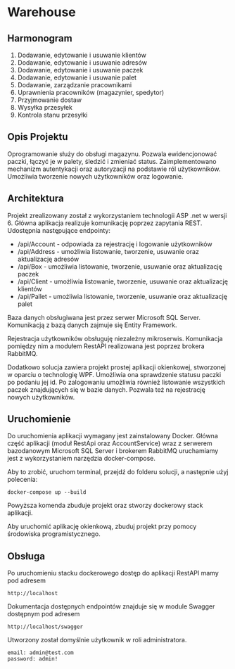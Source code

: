 # Warehouse
## Harmonogram
1. Dodawanie, edytowanie i usuwanie klientów
2. Dodawanie, edytowanie i usuwanie adresów
3. Dodawanie, edytowanie i usuwanie paczek
4. Dodawanie, edytowanie i usuwanie palet
5. Dodawanie, zarządzanie pracownikami
6. Uprawnienia pracowników (magazynier, spedytor)
7. Przyjmowanie dostaw
8. Wysyłka przesyłek
9. Kontrola stanu przesyłki


## Opis Projektu
Oprogramowanie służy do obsługi magazynu. Pozwala ewidencjonować paczki, 
łączyć je w palety, śledzić i zmieniać status. Zaimplementowano mechanizm
autentykacji oraz autoryzacji na podstawie ról użytkowników. Umożliwia tworzenie 
nowych użytkowników oraz logowanie.


## Architektura
Projekt zrealizowany został z wykorzystaniem technologii ASP .net w wersji 6. Główna aplikacja 
realizuje komunikację poprzez zapytania REST. Udostępnia następujące endpointy:
* /api/Account - odpowiada za rejestrację i logowanie użytkowników
* /api/Address - umożliwia listowanie, tworzenie, usuwanie oraz aktualizację adresów
* /api/Box - umożliwia listowanie, tworzenie, usuwanie oraz aktualizację paczek
* /api/Client - umożliwia listowanie, tworzenie, usuwanie oraz aktualizację klientów
* /api/Pallet - umożliwia listowanie, tworzenie, usuwanie oraz aktualizację palet

Baza danych obsługiwana jest przez serwer Microsoft SQL Server. Komunikacją z bazą danych
zajmuje się Entity Framework.

Rejestracja uźytkowników obsługuję niezależny mikroserwis. Komunikacja pomiędzy nim
a modułem RestAPI realizowana jest poprzez brokera RabbitMQ.

Dodatkowo solucja zawiera projekt prostej aplikacji okienkowej, stworzonej w oparciu 
o technologię WPF. Umożliwia ona sprawdzenie statusu paczki po podaniu jej id.
Po zalogowaniu umożliwia również listowanie wszystkich paczek znajdujących się w bazie danych.
Pozwala też na rejestrację nowych użytkowników.


## Uruchomienie
Do uruchomienia aplikacji wymagany jest zainstalowany Docker.
Główna część aplikacji (moduł RestApi oraz AccountService) wraz z serwerem bazodanowym
Microsoft SQL Server i brokerem RabbitMQ uruchamiamy jest z wykorzystaniem narzędzia docker-compose.

Aby to zrobić, uruchom terminal, przejdź do folderu solucji, a następnie użyj polecenia:

```
docker-compose up --build
```
Powyższa komenda zbuduje projekt oraz stworzy dockerowy stack aplikacji.

Aby uruchomić aplikację okienkową, zbuduj projekt przy pomocy środowiska programistycznego.

## Obsługa

Po uruchomieniu stacku dockerowego dostęp do aplikacji RestAPI mamy pod adresem
```
http://localhost
```

Dokumentacja dostępnych endpointów znajduje się w module Swagger dostępnym pod adresem
```
http://localhost/swagger
```
Utworzony został domyślnie użytkownik w roli administratora.
```
email: admin@test.com
password: admin!
```
